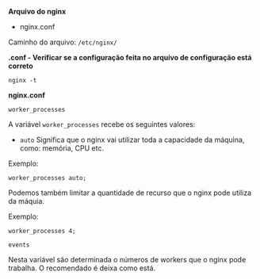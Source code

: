 <b>Arquivo do nginx</b>
- nginx.conf

Caminho do arquivo: `/etc/nginx/`

<b>.conf - Verificar se a configuração feita no arquivo de configuração está correto</b>
```
nginx -t
```

<b>nginx.conf</b>

`worker_processes`

A variável `worker_processes` recebe os seguintes valores:

-  `auto` Significa que o nginx vai utilizar toda a capacidade da máquina, como: memória, CPU etc.

Exemplo:
```
worker_processes auto;
```
Podemos também limitar a quantidade de recurso que o nginx pode utiliza da máquia.

Exemplo:
```
worker_processes 4;
```



`events`

Nesta variável são determinada o números de workers que o nginx pode trabalha. O recomendado é deixa como está.

```

```